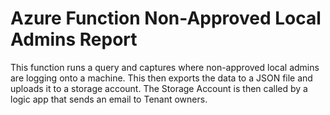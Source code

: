 # Azure Function Non-Approved Local Admins Report

This function runs a query and captures where non-approved local admins are logging onto a machine. This then exports the data to a JSON file and uploads it to a storage account.
The Storage Account is then called by a logic app that sends an email to Tenant owners.
